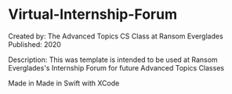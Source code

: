 # Virtual-Internship-Forum
Created by: The Advanced Topics CS Class at Ransom Everglades
Published: 2020

Description: This was template is intended to be used at Ransom Everglades's Internship Forum for future Advanced Topics Classes



Made in Made in Swift with XCode
